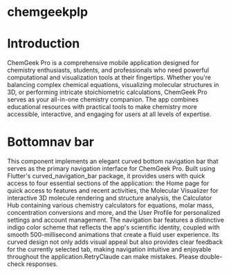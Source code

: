 # chemgeekplp

# Introduction
ChemGeek Pro is a comprehensive mobile application designed for chemistry enthusiasts, students, and professionals who need powerful computational and visualization tools at their fingertips. Whether you're balancing complex chemical equations, visualizing molecular structures in 3D, or performing intricate stoichiometric calculations, ChemGeek Pro serves as your all-in-one chemistry companion. The app combines educational resources with practical tools to make chemistry more accessible, interactive, and engaging for users at all levels of expertise.

# Bottomnav bar

This component implements an elegant curved bottom navigation bar that serves as the primary navigation interface for ChemGeek Pro. Built using Flutter's curved_navigation_bar package, it provides users with quick access to four essential sections of the application: the Home page for quick access to features and recent activities, the Molecular Visualizer for interactive 3D molecule rendering and structure analysis, the Calculator Hub containing various chemistry calculators for equations, molar mass, concentration conversions and more, and the User Profile for personalized settings and account management. The navigation bar features a distinctive indigo color scheme that reflects the app's scientific identity, coupled with smooth 500-millisecond animations that create a fluid user experience. Its curved design not only adds visual appeal but also provides clear feedback for the currently selected tab, making navigation intuitive and enjoyable throughout the application.RetryClaude can make mistakes. Please double-check responses.